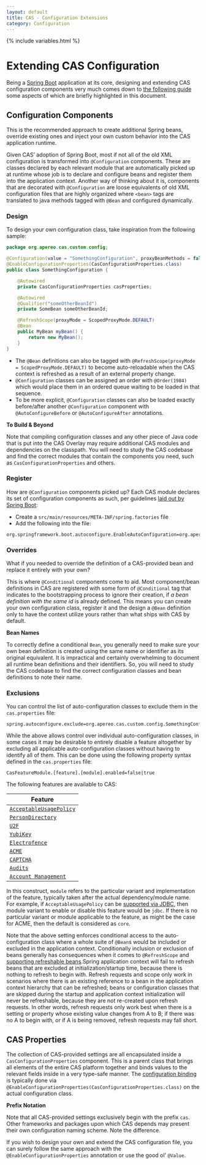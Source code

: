 ```yaml
---
layout: default
title: CAS - Configuration Extensions
category: Configuration
---
```


{% include variables.html %}

# Extending CAS Configuration

Being a [Spring Boot](https://github.com/spring-projects/spring-boot) application at its core, designing and extending CAS configuration components 
very much comes down to [the following guide](https://docs.spring.io/spring-boot/docs/current/reference/html/) some aspects 
of which are briefly highlighted in this document.

## Configuration Components

This is the recommended approach to create additional Spring beans, override existing ones and inject your own 
custom behavior into the CAS application runtime.

Given CAS’ adoption of Spring Boot, most if not all of the old XML configuration is transformed into `@Configuration` 
components. These are classes declared by each relevant module that are automatically picked up at runtime whose job 
is to declare and configure beans and register them into the application context. Another way of thinking about it 
is, components that are decorated with `@Configuration` are loose equivalents of old XML configuration files that 
are highly organized where `<bean>` tags are translated to java methods tagged with `@Bean` and configured dynamically.

### Design

To design your own configuration class, take inspiration from the following sample:

```java
package org.apereo.cas.custom.config;

@Configuration(value = "SomethingConfiguration", proxyBeanMethods = false)
@EnableConfigurationProperties(CasConfigurationProperties.class)
public class SomethingConfiguration {

    @Autowired
    private CasConfigurationProperties casProperties;

    @Autowired
    @Qualifier("someOtherBeanId")
    private SomeBean someOtherBeanId;

    @RefreshScope(proxyMode = ScopedProxyMode.DEFAULT)
    @Bean
    public MyBean myBean() {
        return new MyBean();
    }
} 
```

- The `@Bean` definitions can also be tagged with `@RefreshScope(proxyMode = ScopedProxyMode.DEFAULT)` to become auto-reloadable when the CAS 
  context is refreshed as a result of an external property change.
- `@Configuration` classes can be assigned an order with `@Order(1984)` which would place 
  them in an ordered queue waiting to be loaded in that sequence.
- To be more explicit, `@Configuration` classes can also be loaded exactly before/after 
  another `@Configuration` component with `@AutoConfigureBefore` or `@AutoConfigureAfter` annotations.

<div class="alert alert-info"><strong>To Build & Beyond</strong><p>Note that compiling configuration classes and any other
piece of Java code that is put into the CAS Overlay may require additional CAS modules and dependencies on the classpath. You will need
to study the CAS codebase and find the correct modules that contain the components you need, such 
as <code>CasConfigurationProperties</code> and others.</p></div>

### Register

How are `@Configuration` components picked up? Each CAS module declares its set of configuration components as such, 
per guidelines [laid out by Spring Boot](https://docs.spring.io/spring-boot/docs/current/reference/html/):

- Create a `src/main/resources/META-INF/spring.factories` file
- Add the following into the file:

```properties
org.springframework.boot.autoconfigure.EnableAutoConfiguration=org.apereo.cas.custom.config.SomethingConfiguration
```

### Overrides

What if you needed to override the definition of a CAS-provided bean and replace it entirely with your own?

This is where `@Conditional` components come to aid. Most component/bean definitions in CAS are registered 
with some form of `@Conditional` tag that indicates to the bootstrapping process to ignore their 
creation, if *a bean definition with the same id* is already defined. This means you can create 
your own configuration class, register it and the design a `@Bean` definition only to have the 
context utilize yours rather than what ships with CAS by default.

<div class="alert alert-info"><strong>Bean Names</strong><p>To correctly define a conditional <code>Bean</code>, 
you generally need to make sure your own bean definition is created using the same name or identifier as its original equivalent. 
It is impractical and certainly overwhelming to document all runtime bean definitions and their identifiers. So, you will
need to study the CAS codebase to find the correct configuration classes and bean definitions to note their name.</p></div>

### Exclusions

You can control the list of auto-configuration classes to exclude them in the `cas.properties` file:

```properties
spring.autoconfigure.exclude=org.apereo.cas.custom.config.SomethingConfiguration
```
     
While the above allows control over individual auto-configuration classes, in some cases it may be desirable
to entirely disable a feature altogether by excluding all applicable auto-configuration classes without having to
identify all of them. This can be done using the following property syntax defined in the `cas.properties` file:

```properties
CasFeatureModule.[feature].[module].enabled=false|true
```
          
The following features are available to CAS:

| Feature                                                                    | 
|----------------------------------------------------------------------------|
| [`AcceptableUsagePolicy`](../webflow/Webflow-Customization.html)           |
| [`PersonDirectory`](../integration/Attribute-Resolution.html)              |
| [`U2F`](../mfa/FIDO-U2F-Authentication.html)                               |
| [`YubiKey`](../mfa/YubiKey-Authentication.html)                            |
| [`Electrofence`](../mfa/Configuring-Adaptive-Authentication.html)          |
| [`ACME`](../integration/ACME-Integration.html)                             |
| [`CAPTCHA`](../integration/Configuring-Google-reCAPTCHA.html)              |
| [`Audits`](../audits/Audits.html)                                          |
| [`Account Management`](../registration/Account-Registration-Overview.html) |

In this construct, `module` refers to the particular variant and implementation of the feature, typically taken after the
actual dependency/module name. For example, if `AcceptableUsagePolicy` can be [supported via JDBC](../webflow/Webflow-Customization-AUP-JDBC.html), then module variant to enable or disable this feature would be `jdbc`. If there is no particular variant or module applicable to the feature, as might be the case for ACME, then the default is considered as `core`.

Note that the above setting enforces conditional access to the auto-configuration class where a whole suite of `@Bean`s would be included
or excluded in the application context. Conditionally inclusion or exclusion of beans generally has consequences when it comes to 
`@RefreshScope` and [supporting refreshable beans](Configuration-Management-Reload.html).Spring application context will fail to refresh beans that are excluded at initialization/startup time, because there is nothing to refresh to begin with. Refresh requests and scope only work in scenarios where there is an existing reference to a bean in the application context hierarchy that can be refreshed; beans or configuration classes that are skipped during the startup and application context initialization will never be refreshable, because they are not re-created upon refresh requests. In other words, refresh requests only work best when there is a setting or property whose existing value changes from A to B; if there was no A to begin with, or if A is being removed, refresh requests may fall short.

## CAS Properties

The collection of CAS-provided settings are all encapsulated 
inside a `CasConfigurationProperties` component. This is a parent class that brings all elements of the 
entire CAS platform together and binds values to the relevant fields inside in a 
very type-safe manner. The [configuration binding](Configuration-Server-Management.html) is 
typically done via `@EnableConfigurationProperties(CasConfigurationProperties.class)` on the actual configuration class. 

<div class="alert alert-info"><strong>Prefix Notation</strong><p>Note that all CAS-provided settings 
exclusively begin with the prefix <code>cas</code>. Other frameworks and packages upon which CAS
depends may present their own configuration naming scheme. Note the difference.</p></div>

If you wish to design your own and extend the CAS configuration file, you can surely follow 
the same approach with the `@EnableConfigurationProperties` annotation or use the good ol' `@Value`.
